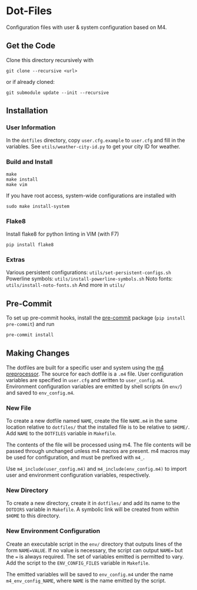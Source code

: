 # Dot-Files
Configuration files with user & system configuration based on M4.


## Get the Code
Clone this directory recursively with
```Shell
git clone --recursive <url>
```
or if already cloned:
```Shell
git submodule update --init --recursive
```

## Installation
### User Information
In the `dotfiles` directory, copy `user.cfg.example` to `user.cfg` and fill in
the variables.
See `utils/weather-city-id.py` to get your city ID for weather.

### Build and Install
```Shell
make
make install
make vim
```
If you have root access, system-wide configurations are installed with
```Shell
sudo make install-system
```

### Flake8
Install flake8 for python linting in VIM (with F7)
```Shell
pip install flake8
```

### Extras
Various persistent configurations: `utils/set-persistent-configs.sh`
Powerline symbols: `utils/install-powerline-symbols.sh`
Noto fonts: `utils/install-noto-fonts.sh`
And more in `utils/`

## Pre-Commit
To set up pre-commit hooks, install the [pre-commit](http://pre-commit.com)
package (`pip install pre-commit`) and run

```bash
pre-commit install
```

## Making Changes
The dotfiles are built for a specific user and system using the
[m4 preprocessor](https://www.gnu.org/software/m4/m4.html). The source for each
dotfile is a `.m4` file. User configuration variables are specified in
`user.cfg` and written to `user_config.m4`. Environment configuration variables
are emitted by shell scripts (in `env/`) and saved to `env_config.m4`.

### New File
To create a new dotfile named `NAME`, create the file `NAME.m4` in the same
location relative to `dotfiles/` that the installed file is to be relative to
`$HOME/`. Add `NAME` to the `DOTFILES` variable in `Makefile`.

The contents of the file will be processed using m4. The file contents will be
passed through unchanged unless m4 macros are present. m4 macros may be used for
configuration, and must be prefixed with `m4_`.

Use `m4_include(user_config.m4)` and `m4_include(env_config.m4)` to import user
and environment configuration variables, respectively.

### New Directory
To create a new directory, create it in `dotfiles/` and add its name to the
`DOTDIRS` variable in `Makefile`. A symbolic link will be created from within
`$HOME` to this directory. 

### New Environment Configuration
Create an executable script in the `env/` directory that outputs lines of the
form `NAME=VALUE`. If no value is necessary, the script can output `NAME=` but
the `=` is always required. The set of variables emitted is permitted to vary.
Add the script to the `ENV_CONFIG_FILES` variable in `Makefile`.

The emitted variables will be saved to `env_config.m4` under the name
`m4_env_config_NAME`, where `NAME` is the name emitted by the script.
